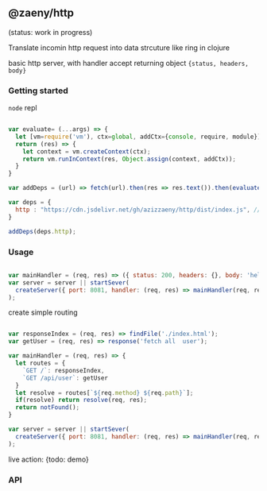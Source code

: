 ## @zaeny/http 
(status: work in progress)  

Translate incomin http request into data strcuture like ring in clojure  

basic http server, with handler accept returning object `{status, headers, body}`

### Getting started 
`node` repl 

```js

var evaluate= (...args) => {
  let [vm=require('vm'), ctx=global, addCtx={console, require, module}] = args;
  return (res) => {
    let context = vm.createContext(ctx);
    return vm.runInContext(res, Object.assign(context, addCtx));
  }
}

var addDeps = (url) => fetch(url).then(res => res.text()).then(evaluate());

var deps = {
  http : "https://cdn.jsdelivr.net/gh/azizzaeny/http/dist/index.js", // to be loaded in  the repl as global vars
}

addDeps(deps.http);

```

### Usage 

```js

var mainHandler = (req, res) => ({ status: 200, headers: {}, body: 'hello world'});
var server = server || startSever(
  createServer({ port: 8081, handler: (req, res) => mainHandler(req, res)})
);
```

create simple routing

```js

var responseIndex = (req, res) => findFile('./index.html');
var getUser = (req, res) => response('fetch all  user');

var mainHandler = (req, res) => {
  let routes = {
    `GET /`: responseIndex,
    `GET /api/user`: getUser
  }
  let resolve = routes[`${req.method} ${req.path}`];
  if(resolve) return resolve(req, res);
  return notFound();
}

var server = server || startSever(
  createServer({ port: 8081, handler: (req, res) => mainHandler(req, res)})
);
```

live action: 
{todo: demo}

### API
```js

```

